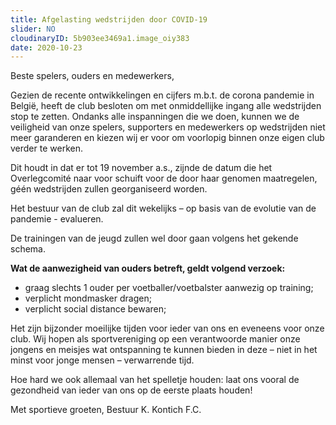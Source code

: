```yaml
---
title: Afgelasting wedstrijden door COVID-19
slider: NO
cloudinaryID: 5b903ee3469a1.image_oiy383
date: 2020-10-23
---
```


Beste spelers, ouders en medewerkers,

Gezien de recente ontwikkelingen en cijfers m.b.t. de corona pandemie in België, heeft de club besloten om met onmiddellijke ingang alle wedstrijden stop te zetten. Ondanks alle inspanningen die we doen, kunnen we de veiligheid van onze spelers, supporters en medewerkers op wedstrijden niet meer garanderen en kiezen wij er voor om voorlopig binnen onze eigen club verder te werken.

Dit houdt in dat er tot 19 november a.s., zijnde de datum die het Overlegcomité naar voor schuift voor de door haar genomen maatregelen, géén wedstrijden zullen georganiseerd worden.

Het bestuur van de club zal dit wekelijks – op basis van de evolutie van de pandemie - evalueren.

De trainingen van de jeugd zullen wel door gaan volgens het gekende schema.

**Wat de aanwezigheid van ouders betreft, geldt volgend verzoek:**

- graag slechts 1 ouder per voetballer/voetbalster aanwezig op training;
- verplicht mondmasker dragen;
- verplicht social distance bewaren;

Het zijn bijzonder moeilijke tijden voor ieder van ons en eveneens voor onze club. Wij hopen als sportvereniging op een verantwoorde manier onze jongens en meisjes wat ontspanning te kunnen bieden in deze – niet in het minst voor jonge mensen – verwarrende tijd.

Hoe hard we ook allemaal van het spelletje houden: laat ons vooral de gezondheid van ieder van ons op de eerste plaats houden!

Met sportieve groeten,
Bestuur K. Kontich F.C.
